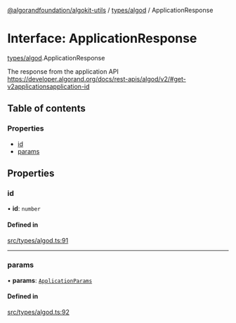 [@algorandfoundation/algokit-utils](../README.md) / [types/algod](../modules/types_algod.md) / ApplicationResponse

# Interface: ApplicationResponse

[types/algod](../modules/types_algod.md).ApplicationResponse

The response from the application API https://developer.algorand.org/docs/rest-apis/algod/v2/#get-v2applicationsapplication-id

## Table of contents

### Properties

- [id](types_algod.ApplicationResponse.md#id)
- [params](types_algod.ApplicationResponse.md#params)

## Properties

### id

• **id**: `number`

#### Defined in

[src/types/algod.ts:91](https://github.com/algorandfoundation/algokit-utils-ts/blob/main/src/types/algod.ts#L91)

___

### params

• **params**: [`ApplicationParams`](types_algod.ApplicationParams.md)

#### Defined in

[src/types/algod.ts:92](https://github.com/algorandfoundation/algokit-utils-ts/blob/main/src/types/algod.ts#L92)
